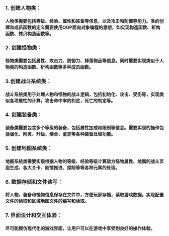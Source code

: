 ### 1. 创建人物类：
#### 人物类需要包括等级、经验、属性和装备等信息，以及攻击和防御等能力。类的创建和成员函数的定义需要使用OOP面向对象编程的思想，如实现构造函数、析构函数、拷贝构造函数等。

### 2. 创建怪物类：
#### 怪物类需要包括属性、攻击力、防御力、掉落物品等信息。同时需要实现类似于人物类的构造函数、析构函数等多种成员函数。

### 3.创建战斗系统类：
#### 战斗系统类用于处理人物和怪物的战斗逻辑，包括初始化、攻击、受伤等，实现类似各项属性的计算，攻击命中率的判定，死亡的判定等。

### 4. 创建装备类：
#### 装备类需要包含多个等级的装备，包括属性加成和限制等信息。需要实现的操作包括强化、附灵、升级、熔合、鉴定等各种装备处理功能。

### 5. 创建地图系统类：
#### 地图系统类需要实现根据人物的等级、经验等级计算敌方怪物属性、地图的战斗页面生成、各大关卡、剧情推进、探险等等各种元素的处理。

### 6. 数据存储和文件读写：
#### 将人物，装备和怪物信息保存在文件中，方便玩家存档，读取游戏数据。实现配置文件的读取和区域地图文件的编写和读取。

### 7. 界面设计和交互体验：
#### 尽可能模仿现代化的游戏界面，让用户可以在游戏中享受到良好的操作体验。
